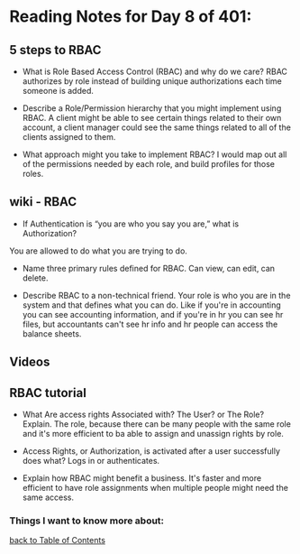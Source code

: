 # Reading Notes for Day 8 of 401:

## 5 steps to RBAC

- What is Role Based Access Control (RBAC) and why do we care?
RBAC authorizes by role instead of building unique authorizations each time someone is added.

- Describe a Role/Permission hierarchy that you might implement using RBAC.
A client might be able to see certain things related to their own account, a client manager could see the same things related to all of the clients assigned to them.

- What approach might you take to implement RBAC?
I would map out all of the permissions needed by each role, and build profiles for those roles.


## wiki - RBAC

- If Authentication is “you are who you say you are,” what is Authorization?

You are allowed to do what you are trying to do. 

- Name three primary rules defined for RBAC.
Can view, can edit, can delete.

- Describe RBAC to a non-technical friend.
Your role is who you are in the system and that defines what you can do. Like if you're in accounting you can see accounting information, and if you're in hr you can see hr files, but accountants can't see hr info and hr people can access the balance sheets.

## Videos
## RBAC tutorial

- What Are access rights Associated with? The User? or The Role? Explain. 
The role, because there can be many people with the same role and it's more efficient to ba able to assign and unassign rights by role.


- Access Rights, or Authorization, is activated after a user successfully does what? 
Logs in or authenticates.

- Explain how RBAC might benefit a business.
It's faster and more efficient to have role assignments when multiple people might need the same access. 

### Things I want to know more about:

[back to Table of Contents](./README.md)
